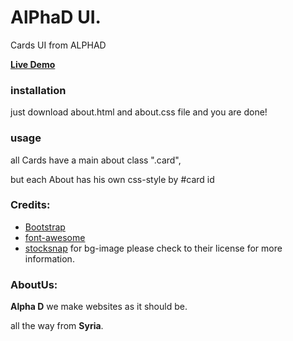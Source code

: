 # AlPhaD UI. 

Cards UI from ALPHAD

[**Live Demo**](https://alphadsy.github.io/alpha-ui/ui/cards/card.html)
 
### installation 
just download about.html and about.css file and you are done!  

### usage
all Cards have a main about class ".card",

but each About has his own css-style by #card id   

### Credits:
- [Bootstrap](https://getbootstrap.com)  
- [font-awesome](https://http://fontawesome.io)  
- [stocksnap](http://stocksnap.io/) for bg-image please check to their license for more information.

### AboutUs:
**Alpha D** we make websites as it should be.

all the way from **Syria**.
 